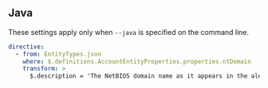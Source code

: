 ## Java

These settings apply only when `--java` is specified on the command line.


``` yaml $(java)
directive:
  - from: EntityTypes.json
    where: $.definitions.AccountEntityProperties.properties.ntDomain
    transform: >
      $.description = 'The NetBIOS domain name as it appears in the alert format - domain\\\\username. Examples: NT AUTHORITY.'
```
